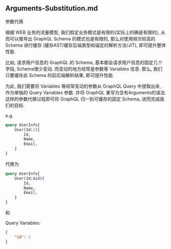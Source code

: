 Arguments-Substitution.md
-------------------------


参数代换


根据 WEB 业务的流量模型, 我们假定业务模式是有限的(实际上的确是有限的), 从而可以推导出 GraphQL Schema 的模式也是有限的, 
那么对使用频次较高的 Schema 进行缓存 (缓存AST/缓存后端类型和锚定的解析方法/JIT), 即可提升整体性能.

比如, 请求用户信息的 GraphQL 的 Schema, 基本都会请求用户信息的固定几个字段, Schema很少变动. 而变动的地方经常是参数等 Variables 信息.
那么, 我们只要缓存此 Schema 的前后端解析结果, 即可提升性能.

为此, 我们需要将 Variables 等经常变动的参数从 GraphQL Query 中提取出来, 作为单独的 Query Variables 参数. 并将 GraphQL 重写为含有Arguments的语法.
这样的参数代换过程即可将 GraphQL 归一到可缓存的固定 Schema, 进而完成我们的目标.


e.g.

```graphql
query UserInfo{
    User(Id:2){
        Id,
        Name,
        Email,
    }
}
```   

代换为

```graphql
query UserInfo{
    User(Id:$id){
        Id,
        Name,
        Email,
    }
}
```  

和

Query Variables:
```json
{
    "id": 2
}
```


